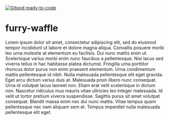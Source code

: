 [![Gitpod ready-to-code](https://img.shields.io/badge/Gitpod-ready--to--code-blue?logo=gitpod)](https://gitpod.io/#https://github.com/JC-Bodoque/furry-waffle)

# furry-waffle
Lorem ipsum dolor sit amet, consectetur adipiscing elit, sed do eiusmod tempor incididunt ut labore et dolore magna aliqua. Convallis posuere morbi leo urna molestie at elementum eu facilisis. Dui nunc mattis enim ut. Scelerisque varius morbi enim nunc faucibus a pellentesque. Nisi lacus sed viverra tellus in hac habitasse platea dictumst. Fringilla urna porttitor rhoncus dolor purus non enim praesent elementum. Urna condimentum mattis pellentesque id nibh. Nulla malesuada pellentesque elit eget gravida. Eget arcu dictum varius duis at. Malesuada proin libero nunc consequat. Urna id volutpat lacus laoreet non. Etiam erat velit scelerisque in dictum non. Nascetur ridiculus mus mauris vitae ultricies leo integer malesuada. Id velit ut tortor pretium viverra suspendisse. Sagittis purus sit amet volutpat consequat. Blandit massa enim nec dui nunc mattis. Vitae tempus quam pellentesque nec nam aliquam sem et. Tempus imperdiet nulla malesuada pellentesque elit eget.
